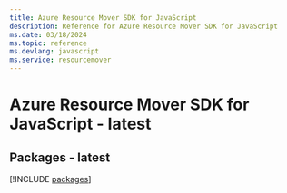 ```yaml
---
title: Azure Resource Mover SDK for JavaScript
description: Reference for Azure Resource Mover SDK for JavaScript
ms.date: 03/18/2024
ms.topic: reference
ms.devlang: javascript
ms.service: resourcemover
---
```

# Azure Resource Mover SDK for JavaScript - latest
## Packages - latest
[!INCLUDE [packages](resource-mover-index.md)]